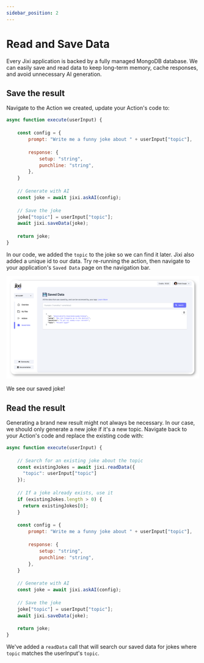 ```yaml
---
sidebar_position: 2
---
```


# Read and Save Data

Every Jixi application is backed by a fully managed MongoDB database. We can easily save
and read data to keep long-term memory, cache responses, and avoid unnecessary AI generation. 

## Save the result

Navigate to the Action we created, update your Action's code to:
```javascript
async function execute(userInput) {

    const config = {
        prompt: "Write me a funny joke about " + userInput["topic"],

        response: {
            setup: "string",
            punchline: "string",
        },
    }

    // Generate with AI
    const joke = await jixi.askAI(config);

    // Save the joke
    joke["topic"] = userInput["topic"];
    await jixi.saveData(joke);

    return joke;
}
```

In our code, we added the `topic` to the joke so we can find it later. Jixi also added a unique id to our data. 
Try re-running the action, then navigate to your application's `Saved Data` page on the
navigation bar.

![saved-data.png](..%2F..%2Fstatic%2Fimg%2Fsaved-data.png)

We see our saved joke! 

## Read the result

Generating a brand new result might not always be necessary. In our case, we should only
generate a new joke if it's a new topic. Navigate back to your Action's code and replace
the existing code with:

```javascript
async function execute(userInput) {

    // Search for an existing joke about the topic
    const existingJokes = await jixi.readData({
      "topic": userInput["topic"] 
    });

    // If a joke already exists, use it
    if (existingJokes.length > 0) {
      return existingJokes[0];
    }
  
    const config = {
        prompt: "Write me a funny joke about " + userInput["topic"],

        response: {
            setup: "string",
            punchline: "string",
        },
    }

    // Generate with AI
    const joke = await jixi.askAI(config);
    
    // Save the joke
    joke["topic"] = userInput["topic"];
    await jixi.saveData(joke);
    
    return joke;
}
```

We've added a `readData` call that will search our saved data for jokes where `topic` matches
the userInput's `topic`.